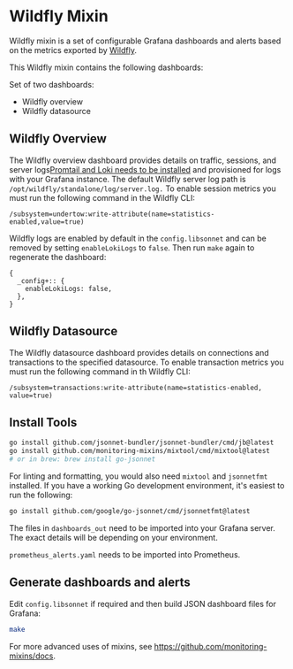 # Wildfly Mixin

Wildfly mixin is a set of configurable Grafana dashboards and alerts based on the metrics exported by [Wildfly](https://docs.wildfly.org/22/Admin_Guide.html#MicroProfile_Metrics_SmallRye).

This Wildfly mixin contains the following dashboards:

Set of two dashboards:

- Wildfly overview
- Wildfly datasource

## Wildfly Overview

The Wildfly overview dashboard provides details on traffic, sessions, and server logs[Promtail and Loki needs to be installed](https://grafana.com/docs/loki/latest/installation/) and provisioned for logs with your Grafana instance. The default Wildfly server log path is `/opt/wildfly/standalone/log/server.log.` To enable session metrics you must run the following command in the Wildfly CLI:

```
/subsystem=undertow:write-attribute(name=statistics-enabled,value=true)
```

Wildfly logs are enabled by default in the `config.libsonnet` and can be removed by setting `enableLokiLogs` to `false`. Then run `make` again to regenerate the dashboard:

```
{
  _config+:: {
    enableLokiLogs: false,
  },
}
```

## Wildfly Datasource

The Wildfly datasource dashboard provides details on connections and transactions to the specified datasource. To enable transaction metrics you must run the following command in th Wildfly CLI:

```
/subsystem=transactions:write-attribute(name=statistics-enabled, value=true)
```

## Install Tools

```bash
go install github.com/jsonnet-bundler/jsonnet-bundler/cmd/jb@latest
go install github.com/monitoring-mixins/mixtool/cmd/mixtool@latest
# or in brew: brew install go-jsonnet
```

For linting and formatting, you would also need `mixtool` and `jsonnetfmt` installed. If you
have a working Go development environment, it's easiest to run the following:

```bash
go install github.com/google/go-jsonnet/cmd/jsonnetfmt@latest
```

The files in `dashboards_out` need to be imported
into your Grafana server. The exact details will be depending on your environment.

`prometheus_alerts.yaml` needs to be imported into Prometheus.

## Generate dashboards and alerts

Edit `config.libsonnet` if required and then build JSON dashboard files for Grafana:

```bash
make
```

For more advanced uses of mixins, see
https://github.com/monitoring-mixins/docs.
